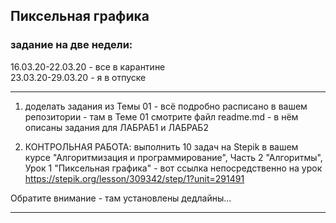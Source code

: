 ## Пиксельная графика  

### задание на две недели:  

16.03.20-22.03.20 - все в карантине  
23.03.20-29.03.20 - я в отпуске  

---  

1) доделать задания из Темы 01 - всё подробно расписано в вашем репозитории - там в Теме 01 смотрите файл readme.md - в нём описаны задания для ЛАБРАБ1 и ЛАБРАБ2  

2) КОНТРОЛЬНАЯ РАБОТА: выполнить 10 задач на Stepik в вашем курсе "Алгоритмизация и программирование", Часть 2 "Алгоритмы", Урок 1 "Пиксельная графика" - вот ссылка непосредственно на урок  
https://stepik.org/lesson/309342/step/1?unit=291491

Обратите внимание - там установлены дедлайны...  

---  


